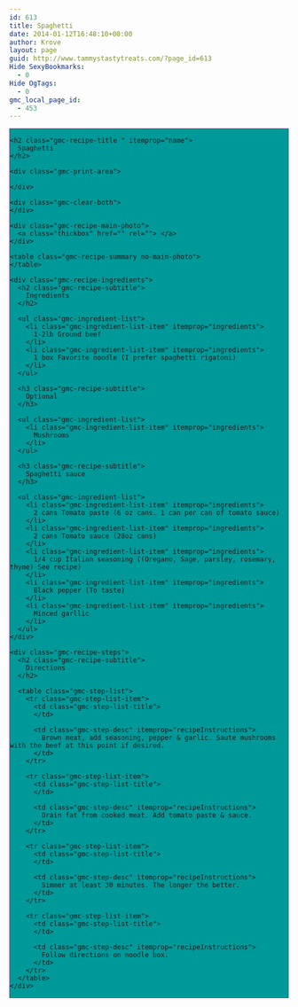 ```yaml
---
id: 613
title: Spaghetti
date: 2014-01-12T16:48:10+00:00
author: Krove
layout: page
guid: http://www.tammystastytreats.com/?page_id=613
Hide SexyBookmarks:
  - 0
Hide OgTags:
  - 0
gmc_local_page_id:
  - 453
---
```

<div id="recipes">
  <div class="gmc-recipe" id="gmc-print-453" itemscope itemtype="http://schema.org/Recipe" style="background-color:#009999; border-color:#58528f;border-style:solid;border-width:thin;">
    <meta property="og:site_name" content="https://kreloc.github.io" />
    
    <h2 class="gmc-recipe-title " itemprop="name">
      Spaghetti
    </h2>
    
    <div class="gmc-print-area">
      
    </div>
    
    <div class="gmc-clear-both">
    </div>
    
    <div class="gmc-recipe-main-photo">
      <a class="thickbox" href="" rel=""> </a>
    </div>
    
    <table class="gmc-recipe-summary no-main-photo">
    </table>
    
    <div class="gmc-recipe-ingredients">
      <h2 class="gmc-recipe-subtitle">
        Ingredients
      </h2>
      
      <ul class="gmc-ingredient-list">
        <li class="gmc-ingredient-list-item" itemprop="ingredients">
          1-2lb Ground beef
        </li>
        <li class="gmc-ingredient-list-item" itemprop="ingredients">
          1 box Favorite noodle (I prefer spaghetti rigatoni)
        </li>
      </ul>
      
      <h3 class="gmc-recipe-subtitle">
        Optional
      </h3>
      
      <ul class="gmc-ingredient-list">
        <li class="gmc-ingredient-list-item" itemprop="ingredients">
          Mushrooms
        </li>
      </ul>
      
      <h3 class="gmc-recipe-subtitle">
        Spaghetti sauce
      </h3>
      
      <ul class="gmc-ingredient-list">
        <li class="gmc-ingredient-list-item" itemprop="ingredients">
          2 cans Tomato paste (6 oz cans. 1 can per can of tomato sauce)
        </li>
        <li class="gmc-ingredient-list-item" itemprop="ingredients">
          2 cans Tomato sauce (28oz cans)
        </li>
        <li class="gmc-ingredient-list-item" itemprop="ingredients">
          1/4 cup Italian seasoning ((Oregano, Sage, parsley, rosemary, thyme) See recipe)
        </li>
        <li class="gmc-ingredient-list-item" itemprop="ingredients">
          Black pepper (To taste)
        </li>
        <li class="gmc-ingredient-list-item" itemprop="ingredients">
          Minced garllic
        </li>
      </ul>
    </div>
    
    <div class="gmc-recipe-steps">
      <h2 class="gmc-recipe-subtitle">
        Directions
      </h2>
      
      <table class="gmc-step-list">
        <tr class="gmc-step-list-item">
          <td class="gmc-step-list-title">
          </td>
          
          <td class="gmc-step-desc" itemprop="recipeInstructions">
            Brown meat, add seasoning, pepper & garlic. Saute mushrooms with the beef at this point if desired.
          </td>
        </tr>
        
        <tr class="gmc-step-list-item">
          <td class="gmc-step-list-title">
          </td>
          
          <td class="gmc-step-desc" itemprop="recipeInstructions">
            Drain fat from cooked meat. Add tomato paste & sauce.
          </td>
        </tr>
        
        <tr class="gmc-step-list-item">
          <td class="gmc-step-list-title">
          </td>
          
          <td class="gmc-step-desc" itemprop="recipeInstructions">
            Simmer at least 30 minutes. The longer the better.
          </td>
        </tr>
        
        <tr class="gmc-step-list-item">
          <td class="gmc-step-list-title">
          </td>
          
          <td class="gmc-step-desc" itemprop="recipeInstructions">
            Follow directions on noodle box.
          </td>
        </tr>
      </table>
    </div>
  </div>
</div>
